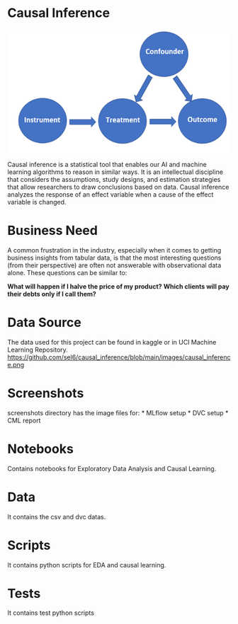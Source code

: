 # Causal Inference

<p align="center">
     <img src="https://github.com/sel6/causal_inference/blob/main/images/causal_inference.png">
</p>

Causal inference is a statistical tool that enables our AI and machine learning algorithms to reason in similar ways.
It is an intellectual discipline that considers the assumptions, study designs, and estimation strategies that allow researchers to draw conclusions based on data.
Causal inference analyzes the response of an effect variable when a cause of the effect variable is changed.

# Business Need

A common frustration in the industry, especially when it comes to getting business insights from tabular data, is that the most interesting questions (from their perspective) are often not answerable with observational data alone. These questions can be similar to:

**What will happen if I halve the price of my product?**
**Which clients will pay their debts only if I call them?**

# Data Source

The data used for this project can be found in kaggle or in UCI Machine Learning Repository.
https://github.com/sel6/causal_inference/blob/main/images/causal_inference.png

# Screenshots

screenshots directory has the image files for:
     * MLflow setup
     * DVC setup
     * CML report

# Notebooks

Contains notebooks for Exploratory Data Analysis and Causal Learning.

# Data

It contains the csv and dvc datas.

# Scripts

It contains python scripts for EDA and causal learning.

# Tests

It contains test python scripts

